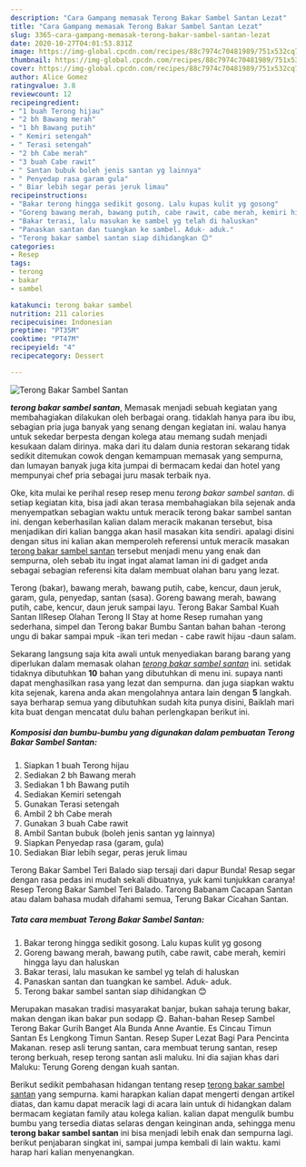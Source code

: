 ```yaml
---
description: "Cara Gampang memasak Terong Bakar Sambel Santan Lezat"
title: "Cara Gampang memasak Terong Bakar Sambel Santan Lezat"
slug: 3365-cara-gampang-memasak-terong-bakar-sambel-santan-lezat
date: 2020-10-27T04:01:53.831Z
image: https://img-global.cpcdn.com/recipes/88c7974c70481989/751x532cq70/terong-bakar-sambel-santan-foto-resep-utama.jpg
thumbnail: https://img-global.cpcdn.com/recipes/88c7974c70481989/751x532cq70/terong-bakar-sambel-santan-foto-resep-utama.jpg
cover: https://img-global.cpcdn.com/recipes/88c7974c70481989/751x532cq70/terong-bakar-sambel-santan-foto-resep-utama.jpg
author: Alice Gomez
ratingvalue: 3.8
reviewcount: 12
recipeingredient:
- "1 buah Terong hijau"
- "2 bh Bawang merah"
- "1 bh Bawang putih"
- " Kemiri setengah"
- " Terasi setengah"
- "2 bh Cabe merah"
- "3 buah Cabe rawit"
- " Santan bubuk boleh jenis santan yg lainnya"
- " Penyedap rasa garam gula"
- " Biar lebih segar peras jeruk limau"
recipeinstructions:
- "Bakar terong hingga sedikit gosong. Lalu kupas kulit yg gosong"
- "Goreng bawang merah, bawang putih, cabe rawit, cabe merah, kemiri hingga layu dan haluskan"
- "Bakar terasi, lalu masukan ke sambel yg telah di haluskan"
- "Panaskan santan dan tuangkan ke sambel. Aduk- aduk."
- "Terong bakar sambel santan siap dihidangkan 😊"
categories:
- Resep
tags:
- terong
- bakar
- sambel

katakunci: terong bakar sambel 
nutrition: 211 calories
recipecuisine: Indonesian
preptime: "PT35M"
cooktime: "PT47M"
recipeyield: "4"
recipecategory: Dessert

---
```



![Terong Bakar Sambel Santan](https://img-global.cpcdn.com/recipes/88c7974c70481989/751x532cq70/terong-bakar-sambel-santan-foto-resep-utama.jpg)

<b><i>terong bakar sambel santan</i></b>, Memasak menjadi sebuah kegiatan yang membahagiakan dilakukan oleh berbagai orang. tidaklah hanya para ibu ibu, sebagian pria juga banyak yang senang dengan kegiatan ini. walau hanya untuk sekedar berpesta dengan kolega atau memang sudah menjadi kesukaan dalam dirinya. maka dari itu dalam dunia restoran sekarang tidak sedikit ditemukan cowok dengan kemampuan memasak yang sempurna, dan lumayan banyak juga kita jumpai di bermacam kedai dan hotel yang mempunyai chef pria sebagai juru masak terbaik nya.

Oke, kita mulai ke perihal resep resep menu <i>terong bakar sambel santan</i>. di setiap kegiatan kita, bisa jadi akan terasa membahagiakan bila sejenak anda menyempatkan sebagian waktu untuk meracik terong bakar sambel santan ini. dengan keberhasilan kalian dalam meracik makanan tersebut, bisa menjadikan diri kalian bangga akan hasil masakan kita sendiri. apalagi disini dengan situs ini kalian akan memperoleh referensi untuk meracik masakan <u>terong bakar sambel santan</u> tersebut menjadi menu yang enak dan sempurna, oleh sebab itu ingat ingat alamat laman ini di gadget anda sebagai sebagian referensi kita dalam membuat olahan baru yang lezat.

Terong (bakar), bawang merah, bawang putih, cabe, kencur, daun jeruk, garam, gula, penyedap, santan (sasa). Goreng bawang merah, bawang putih, cabe, kencur, daun jeruk sampai layu. Terong Bakar Sambal Kuah Santan IIResep Olahan Terong II Stay at home Resep rumahan yang sederhana, simpel dan Terong bakar Bumbu Santan bahan bahan -terong ungu di bakar sampai mpuk -ikan teri medan - cabe rawit hijau -daun salam.


Sekarang langsung saja kita awali untuk menyediakan barang barang yang diperlukan dalam memasak olahan <u><i>terong bakar sambel santan</i></u> ini. setidak tidaknya dibutuhkan <b>10</b> bahan yang dibutuhkan di menu ini. supaya nanti dapat menghasilkan rasa yang lezat dan sempurna. dan juga siapkan waktu kita sejenak, karena anda akan mengolahnya antara lain dengan <b>5</b> langkah. saya berharap semua yang dibutuhkan sudah kita punya disini, Baiklah mari kita buat dengan mencatat dulu bahan perlengkapan berikut ini.

<!--inarticleads1-->

##### Komposisi dan bumbu-bumbu yang digunakan dalam pembuatan Terong Bakar Sambel Santan:

1. Siapkan 1 buah Terong hijau
1. Sediakan 2 bh Bawang merah
1. Sediakan 1 bh Bawang putih
1. Sediakan  Kemiri setengah
1. Gunakan  Terasi setengah
1. Ambil 2 bh Cabe merah
1. Gunakan 3 buah Cabe rawit
1. Ambil  Santan bubuk (boleh jenis santan yg lainnya)
1. Siapkan  Penyedap rasa (garam, gula)
1. Sediakan  Biar lebih segar, peras jeruk limau


Terong Bakar Sambel Teri Balado siap tersaji dari dapur Bunda! Resap segar dengan rasa pedas ini mudah sekali dibuatnya, yuk kami tunjukkan caranya! Resep Terong Bakar Sambel Teri Balado. Tarong Babanam Cacapan Santan atau dalam bahasa mudah difahami semua, Terung Bakar Cicahan Santan. 

<!--inarticleads2-->

##### Tata cara membuat Terong Bakar Sambel Santan:

1. Bakar terong hingga sedikit gosong. Lalu kupas kulit yg gosong
1. Goreng bawang merah, bawang putih, cabe rawit, cabe merah, kemiri hingga layu dan haluskan
1. Bakar terasi, lalu masukan ke sambel yg telah di haluskan
1. Panaskan santan dan tuangkan ke sambel. Aduk- aduk.
1. Terong bakar sambel santan siap dihidangkan 😊


Merupakan masakan tradisi masyarakat banjar, bukan sahaja terung bakar, makan dengan ikan bakar pun sodapp 😋. Bahan-bahan Resep Sambel Terong Bakar Gurih Banget Ala Bunda Anne Avantie. Es Cincau Timun Santan Es Lengkong Timun Santan. Resep Super Lezat Bagi Para Pencinta Makanan. resep asli terung santan, cara membuat terung santan, resep terong berkuah, resep terong santan asli maluku. Ini dia sajian khas dari Maluku: Terung Goreng dengan kuah santan. 

Berikut sedikit pembahasan hidangan tentang resep <u>terong bakar sambel santan</u> yang sempurna. kami harapkan kalian dapat mengerti dengan artikel diatas, dan kamu dapat meracik lagi di acara lain untuk di hidangkan dalam bermacam kegiatan family atau kolega kalian. kalian dapat mengulik bumbu bumbu yang tersedia diatas selaras dengan keinginan anda, sehingga menu <b>terong bakar sambel santan</b> ini bisa menjadi lebih enak dan sempurna lagi. berikut penjabaran singkat ini, sampai jumpa kembali di lain waktu. kami harap hari kalian menyenangkan.
